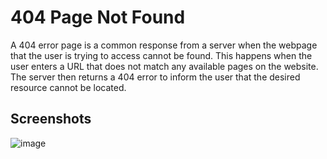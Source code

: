 
# 404 Page Not Found

A 404 error page is a common response from a server when the webpage that the user is trying to access cannot be found. This happens when the user enters a URL that does not match any available pages on the website. The server then returns a 404 error to inform the user that the desired resource cannot be located. 



## Screenshots

![image](https://github.com/InCoderWeb/404-page/assets/97720235/65c88727-1dd1-4421-bb40-7ddf6e37f36a)
